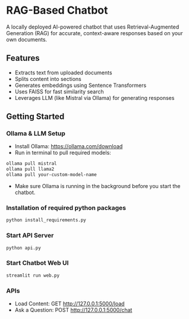 # RAG-Based Chatbot
A locally deployed AI-powered chatbot that uses Retrieval-Augmented Generation (RAG) for accurate, context-aware responses based on your own documents.

## Features
- Extracts text from uploaded documents
- Splits content into sections
- Generates embeddings using Sentence Transformers
- Uses FAISS for fast similarity search
- Leverages LLM (like Mistral via Ollama) for generating responses

## Getting Started

### Ollama & LLM Setup
- Install Ollama: https://ollama.com/download
- Run in terminal to pull required models:
```bash
ollama pull mistral
ollama pull llama2
ollama pull your-custom-model-name
```
- Make sure Ollama is running in the background before you start the chatbot.

### Installation of required python packages
```bash
python install_requirements.py
```

### Start API Server
```bash
python api.py
```

### Start Chatbot Web UI
```bash
streamlit run web.py
```

### APIs
- Load Content: GET http://127.0.0.1:5000/load
- Ask a Question: POST http://127.0.0.1:5000/chat